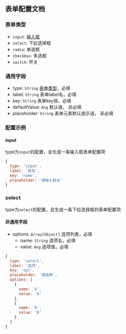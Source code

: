 

## 表单配置文档


### 表单类型

* `input`: [输入框](#input)
* `select`: 下拉选择框
* `radio`: 单选框
* `checkbox`: 多选框
* `switch`: 开关

### 通用字段

* type: `String` [表单类型](#表单类型)，必填
* label: `String` 表单label名，必填
* key: `String` 表单key值，必填
* defaultValue: `Ang` 默认值， 非必填
* placeholder: `String` 表单元素默认提示语， 非必填

### 配置示例

#### input

type为`input`的配置，会生成一条输入框表单配置项

```javascript
{
  type: 'input',
  label: '姓名',
  key: 'name',
  placeholder: '请输入姓名'
}
```

### select

type为`select`的配置，会生成一条下拉选择框的表单配置项

#### 非通用字段

* options: `Array[Object]` 选项列表，必填
  * name: `String` 选项名，必填
  * value: `Ang` 选项值，必填

```javascript
{
  type: 'select',
  label: '选项',
  key: 'opt',
  placeholder: '请选择',
  options: [
    {
      name: 'A',
      value: 'A'
    },
    {
      name: 'B',
      value: 'B'
    }
  ]
}
```